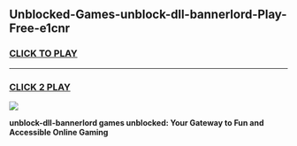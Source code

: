 
## Unblocked-Games-unblock-dll-bannerlord-Play-Free-e1cnr
<h3>
<a href="https://premium76.site?title=unblock-dll-bannerlord&ref=18A1">CLICK TO PLAY</a></h3>
<hr>

<h3>
<a href="https://premium76.site?title=unblock-dll-bannerlord&ref=18A1">CLICK 2 PLAY</a>
  
</h3>

<a href="https://premium76.site?title=unblock-dll-bannerlord&ref=18A1"><img src="https://clearcache.store/games.png"></a>


**unblock-dll-bannerlord games unblocked: Your Gateway to Fun and Accessible Online Gaming**
